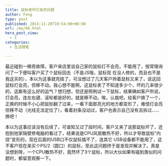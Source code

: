 ```yaml
---
title: 鼠标老坏引发的问题
author: Feng
type: post
published: 2013-11-20T10:54:00+00:00
url: /my/68.html
hera_post_view:
  - 3
categories:
  - 生活随笔

---
```

最近碰到一稀奇故障，客户来店里说自己家的鼠标灯不会亮，不能用了，按常理询问了一下便叫客户买了个鼠标回去（不是JS哦，鼠标现 在没人修的，而且也不是我这买的），本以为这事就完结了，可没想过了几天客户拎着鼠标又来了，说这回鼠标灯会亮，但移不动。我心想不能啊，这鼠标卖了不知道多少个，坏的几率很少的，这厮有这么好的运气？想归想，但还是照例试一下鼠标，结果确如客户所说，灯会亮，连左右键、滚轮都是好的，就是移不动。唉，认栽吧，给客户换了一个，正换的时候不小心把鼠标翻了过来，一看下面那亮光的地方都变形了，难怪灯会亮但移不动（光线无法定位了），看着封条没动过，客户也表示自己没有去拆过……换吧！

本以为这事应该没有后续了，可谁知又过了段时间，客户又来了说那鼠标坏了，还抱到他家隔壁修电脑的看过了，结果说是CPU风扇散热不好，所以才导致鼠标“内烧”变形的，现在后面的USB口不仅鼠标插不了，连其它 USB设备都不能用了，这不客户现在来买个PS/2（圆口）的鼠标，至此这问题终于是发现并解决了。真是没想到呀，一个CPU散热不好，竟然坏了3个鼠标，所以大伙如果有碰到类似的问题时，都留意观察一下。